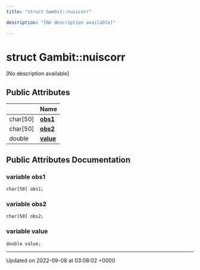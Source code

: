 ```yaml
---
title: "struct Gambit::nuiscorr"

description: "[No description available]"

---
```


# struct Gambit::nuiscorr



[No description available]

## Public Attributes

|                | Name           |
| -------------- | -------------- |
| char[50] | **[obs1](/documentation/code/classes/structgambit_1_1nuiscorr/#variable-obs1)**  |
| char[50] | **[obs2](/documentation/code/classes/structgambit_1_1nuiscorr/#variable-obs2)**  |
| double | **[value](/documentation/code/classes/structgambit_1_1nuiscorr/#variable-value)**  |

## Public Attributes Documentation

### variable obs1

```
char[50] obs1;
```


### variable obs2

```
char[50] obs2;
```


### variable value

```
double value;
```


-------------------------------

Updated on 2022-09-08 at 03:08:02 +0000
